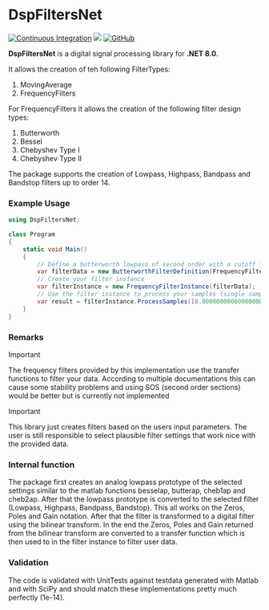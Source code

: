 # DspFiltersNet

[![Continuous Integration](https://github.com/Uight/DspFiltersNet/actions/workflows/ci.yml/badge.svg)](https://github.com/Uight/DspFiltersNet/actions/workflows/ci.yml)
[![](https://img.shields.io/nuget/vpre/DspFiltersNet?color=%23004880&label=NuGet&logo=NuGet)](https://www.nuget.org/packages/DspFiltersNet/)
[![GitHub](https://img.shields.io/github/license/uight/dspfiltersnet?color=%231281c0)](LICENSE)

**DspFiltersNet** is a digital signal processing library for **.NET 8.0**.

It allows the creation of teh following FilterTypes:

1. MovingAverage
2. FrequencyFilters

For FrequencyFilters it allows the creation of the following filter design types:

1. Butterworth
2. Bessel
3. Chebyshev Type I
4. Chebyshev Type II

The package supports the creation of Lowpass, Highpass, Bandpass and Bandstop filters up to order 14.

### Example Usage

```csharp
using DspFiltersNet;

class Program
{
    static void Main()
    {
        // Define a butterworth lowpass of second order with a cutoff frequency of 10Hz and a sampling frequency of 1kHz.
        var filterData = new ButterworthFilterDefinition(FrequencyFilterType.LowPass, 10, 0, 2, 1000);
        // Create your filter instance
        var filterInstance = new FrequencyFilterInstance(filterData);
        // Use the filter instance to process your samples (single sample mode also available)
        var result = filterInstance.ProcessSamples([0.0000000000000000D, 0.5941312281110626D, 0.9637482198843191D, 0.9700934515686609D, 0.6131666751454520D]);
    }
}
```

### Remarks

> [!IMPORTANT]
> The frequency filters provided by this implementation use the transfer functions to filter your data.
> According to multiple documentations this can cause some stability problems and using SOS (second order sections) 
> would be better but is currently not implemented

> [!IMPORTANT]
> This library just creates filters based on the users input parameters. The user is still responsible to
> select plausible filter settings that work nice with the provided data.

### Internal function

The package first creates an analog lowpass prototype of the selected settings similar to the matlab functions
besselap, butterap, cheb1ap and cheb2ap. After that the lowpass prototype is converted to the selected filter (Lowpass, Highpass, Bandpass, Bandstop).
This all works on the Zeros, Poles and Gain notation. After that the filter is transformed to a digital filter
using the bilinear transform. In the end the Zeros, Poles and Gain returned from the bilinear transform are converted
to a transfer function which is then used to in the filter instance to filter user data.

### Validation

The code is validated with UnitTests against testdata generated with Matlab and with SciPy and should match these implementations pretty much perfectly (1e-14).